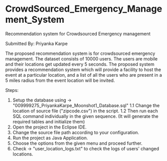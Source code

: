 # CrowdSourced_Emergency_Management_System
Recommendation system for Crowdsourced Emergency management

Submitted By: Priyanka Karpe

The proposed recommendation system is for crowdsourced emergency management. The dataset consists of 10000 users. The users are mobile and their locations get updated every 5 seconds. The proposed system provides a recommendation system which will provide a facility to host the event at a particular location, and a list of all the users who are present in a 5 miles radius from the event location will be invited.


Steps:
1. Setup the database using -> "009999275_PriyankaKarpe_Moonshot1_Database.sql"
   1.1 Change the location of source file ("zipcode.csv") in the script.
   1.2 Then run each SQL command individually in the given sequence.
   (It will generate the required tables and initialize them)
2. Open the project in the Eclipse IDE.
3. Change the source file path according to your configuration.
4. Run the project as Java Application.
5. Choose the options from the given menu and proceed further.
6. Check -> "user_location_logs.txt" to check the logs of users' changed locations.

